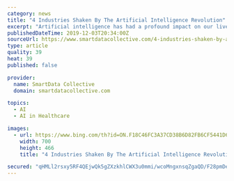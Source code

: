 ```yaml
---
category: news
title: "4 Industries Shaken By The Artificial Intelligence Revolution"
excerpt: "Artificial intelligence has had a profound impact on our lives ... There have been so many medical advancements over the last few years and this is especially the case when you look at the world of healthcare. Medical devices and even surgical equipment have come a huge way and the recovery time of patients has also been reduced."
publishedDateTime: 2019-12-03T20:34:00Z
sourceUrl: https://www.smartdatacollective.com/4-industries-shaken-by-artificial-intelligence-revolution/
type: article
quality: 39
heat: 39
published: false

provider:
  name: SmartData Collective
  domain: smartdatacollective.com

topics:
  - AI
  - AI in Healthcare

images:
  - url: https://www.bing.com/th?id=ON.F18C46FC3A37CD38B6D82FB6CF5441D6
    width: 700
    height: 466
    title: "4 Industries Shaken By The Artificial Intelligence Revolution"

secured: "qHMLl2rsxy5RF4QEjwQk5gZXzkhlCWX3u0mmi/wcoMngxnsqZgaQD/F28pmDeBx5mSetbWjX3RH6NE9nxdw9jGB8XDNyEef/gNl2zQHt6uPCWLA0WD0+pLgsOCJpPIKs8WLuUPgbOqTGOzGIHL6txJvpypsNxO9dNqTrwOIA6M//GoMGP4McNtSV0+xh/77fRAvp1uFJ5fL0L5E6H/frnRNfrgcmrq0w2X9c208IUknK0CSnjRCPSynVDeVlyfUcLtXbOu3n5VKQ/Dk6Sal9NQ==;QvGa+aBJ//z6CrS1vIMVvA=="
---
```


